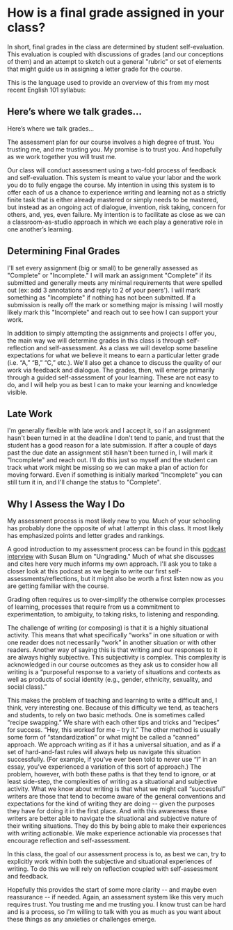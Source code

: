 # How is a final grade assigned in your class?

In short, final grades in the class are determined by student self-evaluation. This evaluation is coupled with discussions of grades (and our conceptions of them) and an attempt to sketch out a general "rubric" or set of elements that might guide us in assigning a letter grade for the course.

This is the language used to provide an overview of this from my most recent English 101 syllabus:

## Here’s where we talk grades…

Here’s where we talk grades…

The assessment plan for our course involves a high degree of trust. You trusting me, and me trusting you. My promise is to trust you. And hopefully as we work together you will trust me.

Our class will conduct assessment using a two-fold process of feedback and self-evaluation. This system is meant to value your labor and the work you do to fully engage the course. My intention in using this system is to offer each of us a chance to experience writing and learning not as a strictly finite task that is either already mastered or simply needs to be mastered, but instead as an ongoing act of dialogue, invention, risk taking, concern for others, and, yes, even failure. My intention is to facilitate as close as we can a classroom-as-studio approach in which we each play a generative role in one another’s learning.

## Determining Final Grades

I'll set every assignment (big or small) to be generally assessed as "Complete" or "Incomplete." I will mark an assignment "Complete" if its submitted and generally meets any minimal requirements that were spelled out (ex: add 3 annotations and reply to 2 of your peers'). I will mark something as "Incomplete" if nothing has not been submitted. If a submission is really off the mark or something major is missing I will mostly likely mark this "Incomplete" and reach out to see how I can support your work.

In addition to simply attempting the assignments and projects I offer you, the main way we will determine grades in this class is through self-reflection and self-assessment. As a class we will develop some baseline expectations for what we believe it means to earn a particular letter grade (i.e. “A,” “B,” “C,” etc.). We'll also get a chance to discuss the quality of our work via feedback and dialogue. The grades, then, will emerge primarily through a guided self-assessment of your learning. These are not easy to do, and I will help you as best I can to make your learning and knowledge visible.


## Late Work

I'm generally flexible with late work and I accept it, so if an assignment hasn't been turned in at the deadline I don't tend to panic, and trust that the student has a good reason for a late submission. If after a couple of days past the due date an assignment still hasn't been turned in, I will mark it "Incomplete" and reach out. I'll do this just so myself and the student can track what work might be missing so we can make a plan of action for moving forward. Even if something is initially marked "Incomplete" you can still turn it in, and I'll change the status to "Complete".

## Why I Assess the Way I Do

My assessment process is most likely new to you. Much of your schooling has probably done the opposite of what I attempt in this class. It most likely has emphasized points and letter grades and rankings.

A good introduction to my assessment process can be found in this [podcast interview](https://teachinginhighered.com/podcast/ungrading/) with Susan Blum on "Ungrading." Much of what she discusses and cites here very much informs my own approach. I'll ask you to take a closer look at this podcast as we begin to write our first self-assessments/reflections, but it might also be worth a first listen now as you are getting familiar with the course.

Grading often requires us to over-simplify the otherwise complex processes of learning, processes that require from us a commitment to experimentation, to ambiguity, to taking risks, to listening and responding.

The challenge of writing (or composing) is that it is a highly situational activity. This means that what specifically “works” in one situation or with one reader does not necessarily “work” in another situation or with other readers. Another way of saying this is that writing and our responses to it are always highly subjective. This subjectivity is complex. This complexity is acknowledged in our course outcomes as they ask us to consider how all writing is a “purposeful response to a variety of situations and contexts as well as products of social identity (e.g., gender, ethnicity, sexuality, and social class).”

This makes the problem of teaching and learning to write a difficult and, I think, very interesting one. Because of this difficulty we tend, as teachers and students, to rely on two basic methods. One is sometimes called “recipe swapping.” We share with each other tips and tricks and “recipes” for success. “Hey, this worked for me – try it.” The other method is usually some form of “standardization” or what might be called a “canned” approach. We approach writing as if it has a universal situation, and as if a set of hard-and-fast rules will always help us navigate this situation successfully. (For example, if you’ve ever been told to never use “I” in an essay, you’ve experienced a variation of this sort of approach.) The problem, however, with both these paths is that they tend to ignore, or at least side-step, the complexities of writing as a situational and subjective activity. What we know about writing is that what we might call “successful” writers are those that tend to become aware of the general conventions and expectations for the kind of writing they are doing -- given the purposes they have for doing it in the first place. And with this awareness these writers are better able to navigate the situational and subjective nature of their writing situations. They do this by being able to make their experiences with writing actionable. We make experience actionable via processes that encourage reflection and self-assessment.

In this class, the goal of our assessment process is to, as best we can, try to explicitly work within both the subjective and situational experiences of writing. To do this we will rely on reflection coupled with self-assessment and feedback.  

Hopefully this provides the start of some more clarity -- and maybe even reassurance -- if needed. Again, an assessment system like this very much requires trust. You trusting me and me trusting you. I know trust can be hard and is a process, so I'm willing to talk with you as much as you want about these things as any anxieties or challenges emerge.
